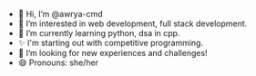 - 👋 Hi, I’m @awrya-cmd
- 👀 I’m interested in web development, full stack development.
- 🌱 I’m currently learning python, dsa in cpp.
- ✨ I'm starting out with competitive programming.
- 💞️ I’m looking for new experiences and challenges!
- 😄 Pronouns: she/her

<!---
awrya-cmd/awrya-cmd is a ✨ special ✨ repository because its `README.md` (this file) appears on your GitHub profile.
You can click the Preview link to take a look at your changes.
--->
